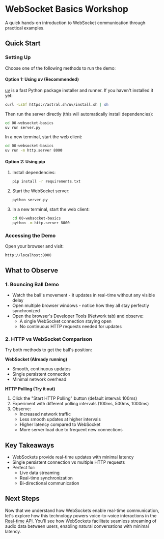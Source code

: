 # WebSocket Basics Workshop

A quick hands-on introduction to WebSocket communication through practical examples.

## Quick Start

### Setting Up

Choose one of the following methods to run the demo:

#### Option 1: Using uv (Recommended)
[uv](https://github.com/astral-sh/uv) is a fast Python package installer and runner. If you haven't installed it yet:
```bash
curl -LsSf https://astral.sh/uv/install.sh | sh
```

Then run the server directly (this will automatically install dependencies):
```bash
cd 00-websocket-basics
uv run server.py
```

In a new terminal, start the web client:
```bash
cd 00-websocket-basics
uv run -m http.server 8000
```

#### Option 2: Using pip
1. Install dependencies:
   ```bash
   pip install -r requirements.txt
   ```

2. Start the WebSocket server:
   ```bash
   python server.py
   ```

3. In a new terminal, start the web client:
   ```bash
   cd 00-websocket-basics
   python -m http.server 8000
   ```

### Accessing the Demo

Open your browser and visit:
```
http://localhost:8000
```

## What to Observe

### 1. Bouncing Ball Demo
- Watch the ball's movement - it updates in real-time without any visible delay
- Open multiple browser windows - notice how they all stay perfectly synchronized
- Open the browser's Developer Tools (Network tab) and observe:
  - A single WebSocket connection staying open
  - No continuous HTTP requests needed for updates

### 2. HTTP vs WebSocket Comparison
Try both methods to get the ball's position:

**WebSocket (Already running)**
- Smooth, continuous updates
- Single persistent connection
- Minimal network overhead

**HTTP Polling (Try it out)**
1. Click the "Start HTTP Polling" button (default interval: 100ms)
2. Experiment with different polling intervals (100ms, 500ms, 1000ms)
3. Observe:
   - Increased network traffic
   - Less smooth updates at higher intervals
   - Higher latency compared to WebSocket
   - More server load due to frequent new connections

## Key Takeaways

- WebSockets provide real-time updates with minimal latency
- Single persistent connection vs multiple HTTP requests
- Perfect for:
  - Live data streaming
  - Real-time synchronization
  - Bi-directional communication

## Next Steps

Now that we understand how WebSockets enable real-time communication, let's explore how this technology powers voice-to-voice interactions in the [Real-time API](../01-getting-started-function-calling/workshop.md). You'll see how WebSockets facilitate seamless streaming of audio data between users, enabling natural conversations with minimal latency.
